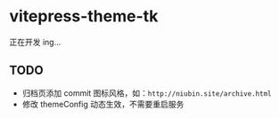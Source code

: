 # vitepress-theme-tk

正在开发 ing...

## TODO

- 归档页添加 commit 图标风格，如：`http://niubin.site/archive.html`
- 修改 themeConfig 动态生效，不需要重启服务
